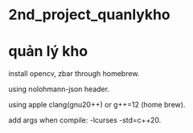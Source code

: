 # 2nd_project_quanlykho
# quản lý kho
install opencv, zbar through homebrew.

using nolohmann-json header.

using apple clang(gnu20++) or g++=12 (home brew).

add args when compile: -lcurses -std=c++20.
